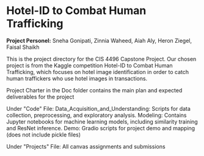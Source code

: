 # Hotel-ID to Combat Human Trafficking
**Project Personel:** Sneha Gonipati, Zinnia Waheed, Aiah Aly, Heron Ziegel, Faisal Shaikh

This is the project directory for the CIS 4496 Capstone Project. Our chosen project is from the Kaggle competition Hotel-ID to Combat Human Trafficking, which focuses on hotel image identification in order to catch human traffickers who use hotel images in transactions. 

Project Charter in the Doc folder contains the main plan and expected deliverables for the project

Under "Code" File:
Data_Acquisition_and_Understanding: Scripts for data collection, preprocessing, and exploratory analysis.
Modeling: Contains Jupyter notebooks for machine learning models, including similarity training and ResNet inference.
Demo: Gradio scripts for project demo and mapping (does not include pickle files)

Under "Projects" File:
All canvas assignments and submissions
